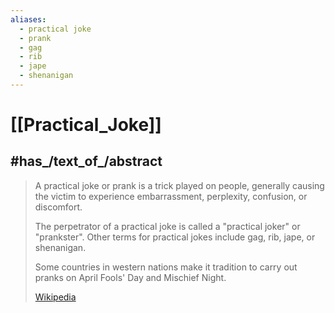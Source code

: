```yaml
---
aliases:
  - practical joke 
  - prank
  - gag
  - rib
  - jape
  - shenanigan
---
```


# [[Practical_Joke]] 


## #has_/text_of_/abstract 

> A practical joke or prank is a trick played on people, 
> generally causing the victim to experience embarrassment, perplexity, confusion, or discomfort. 
> 
> The perpetrator of a practical joke is called a "practical joker" or "prankster". 
> Other terms for practical jokes include gag, rib, jape, or shenanigan. 
> 
> Some countries in western nations make it tradition to carry out pranks 
> on April Fools' Day and Mischief Night.
>
> [Wikipedia](https://en.wikipedia.org/wiki/Practical%20joke) 

